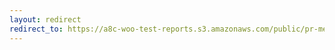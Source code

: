 ```yaml
---
layout: redirect
redirect_to: https://a8c-woo-test-reports.s3.amazonaws.com/public/pr-merge/43429/api/index.html
---
```

